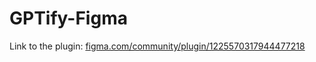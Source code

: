 # GPTify-Figma
 
Link to the plugin:
[figma.com/community/plugin/1225570317944477218](https://www.figma.com/community/plugin/1225570317944477218)
